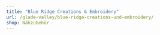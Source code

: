 ```yaml
---
title: "Blue Ridge Creations & Embroidery"
url: /glade-valley/blue-ridge-creations-und-embroidery/
shop: Nähzubehör
---
```


